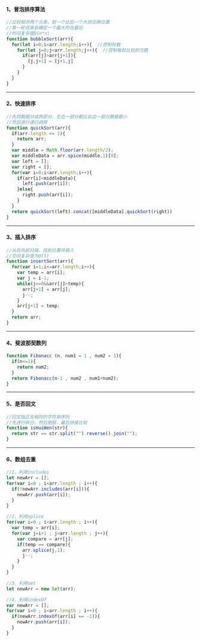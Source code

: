 #### **1、冒泡排序算法**

```javascript
//比较相邻两个元素，前一个比后一个大则交换位置
//第一轮结束会确定一个最大的在最后
//时间复杂度O(n*n)
function bubbleSort(arr){
  for(let i=0;i<arr.length;i++){  //控制轮数
    for(let j=0;j<arr.length;j++){  //控制每轮比较的次数
      if(arr[j]>arr[j+1]){
        [j,j+1] = [j+1,j]
      }
    }
  }
}
```

------

#### **2、快速排序**

```javascript
//先将数据分成两部分，左边一部分都比右边一部分数据都小
//然后进行递归调用
function quickSort(arr){
  if(arr.length <= 1){
    return arr;
  }
  var middle = Math.floor(arr.length/2);
  var middleData = arr.spice(middle,1)[0];
  var left = [];
  var right = [];
  for(var i=0;i<arr.length;i++){
    if(arr[i]<middleData){
      left.push(arr[i]);
    }else{
      right.push(arr[i]);
    }
  }
  return quickSort(left).concat([middleData],quickSort(right))
}
```

------

#### **3、插入排序**

```javascript
//从后向前扫描，找到位置并插入
//空间复杂度为O(1)
function insertSort(arr){
  for(var i=1;i<=arr.length;i++){
    var temp = arr[i];
    var j = i-1;
    while(j>=0&&arr[j]>temp){
      arr[j+1] = arr[j];
      j--;
    }
    arr[j+1] = temp;
  }
  return arr;
}
```

------

#### **4、斐波那契数列**

```javascript
function Fibonacc (n, num1 = 1 , num2 = 1){
  if(n<=1){
    return num2;
  }
  return Fibonacc(n-1 , num2 , num1+num2);
}
```

------

#### **5、是否回文**

```javascript
//回文指正反相同的字符串序列
//先进行拆分，然后倒叙，最后拼接比较
function isHuiWen(str){
  return str == str.split("").reverse().join("");
}
```

------

#### **6、数组去重**

```javascript
//1、利用includes
let newArr = [];
for(var i=0 ; i<arr.length ; i++){
  if(!newArr.includes(arr[i])){
    newArr.push(arr[i]);
  }
}
```

```javascript
//2、利用splice
for(var i=0 ; i<arr.length ; i++){
  var temp = arr[i];
  for(var j=i+1 ; j<arr.length ; j++){
    var compare = arr[j];
    if(temp == compare){
      arr.splice(j,1);
      j--;
    }
  }
}
```

```javascript
//3、利用set
let newArr = new Set(arr);
```

```javascript
//4、利用indexOf
var newArr = [];
for(var i=0 ; i<arr.length ; i++){
  if(newArr.indexOf(arr[i] == -1)){
    newArr.push(arr[i]);
  }
}
```

